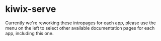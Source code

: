 # kiwix-serve

Currently we're reworking these intropages for each app, please use the menu on the left to select other available documentation pages for each app, including this one.
